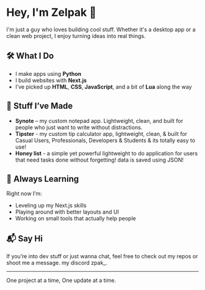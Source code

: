 # Hey, I'm Zelpak 👋

I'm just a guy who loves building cool stuff. Whether it's a desktop app or a clean web project, I enjoy turning ideas into real things.

## 🛠 What I Do

- I make apps using **Python**
- I build websites with **Next.js**
- I’ve picked up **HTML**, **CSS**, **JavaScript**, and a bit of **Lua** along the way

## 🧪 Stuff I’ve Made

- **Synote** – my custom notepad app. Lightweight, clean, and built for people who just want to write without distractions.
- **Tipster** - my custom tip calculator app, lightweight, clean, & built for Casual Users, Professionals, Developers & Students & its totally easy to use!
- **Honey list** - a simple yet powerful lightweight to do application for users that need tasks done without forgetting! data is saved using JSON!

## 🚧 Always Learning

Right now I’m:
- Leveling up my Next.js skills
- Playing around with better layouts and UI
- Working on small tools that actually help people

## 📬 Say Hi

If you’re into dev stuff or just wanna chat, feel free to check out my repos or shoot me a message. my discord zpak_.

---

One project at a time, One update at a time.
